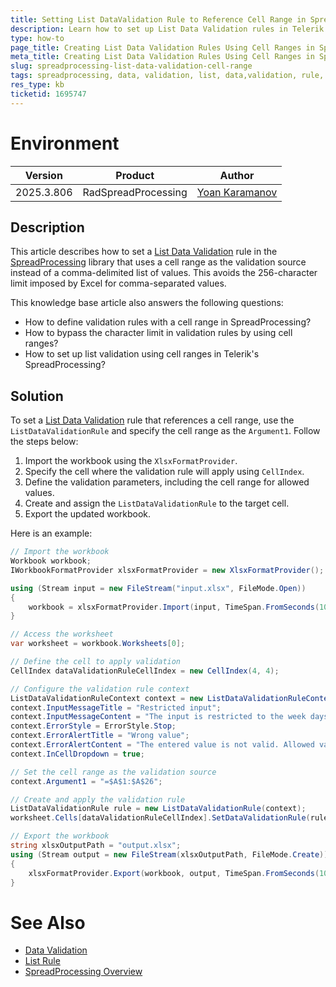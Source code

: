 ```yaml
---
title: Setting List DataValidation Rule to Reference Cell Range in SpreadProcessing
description: Learn how to set up List Data Validation rules in Telerik Document Processing's SpreadProcessing library to reference a cell range instead of using a comma-delimited list.
type: how-to
page_title: Creating List Data Validation Rules Using Cell Ranges in SpreadProcessing
meta_title: Creating List Data Validation Rules Using Cell Ranges in SpreadProcessing
slug: spreadprocessing-list-data-validation-cell-range
tags: spreadprocessing, data, validation, list, data,validation, rule, cell, range, telerik, document, processing, libraries
res_type: kb
ticketid: 1695747
---
```


# Environment
| Version | Product | Author | 
| --- | --- | ---- | 
| 2025.3.806 | RadSpreadProcessing |[Yoan Karamanov](https://www.telerik.com/blogs/author/yoan-karamanov)| 

## Description

This article describes how to set a [List Data Validation](https://docs.telerik.com/devtools/document-processing/libraries/radspreadprocessing/features/data-validation#list-rule) rule in the [SpreadProcessing](https://docs.telerik.com/devtools/document-processing/libraries/radspreadprocessing/overview) library that uses a cell range as the validation source instead of a comma-delimited list of values. This avoids the 256-character limit imposed by Excel for comma-separated values.

This knowledge base article also answers the following questions:
- How to define validation rules with a cell range in SpreadProcessing?
- How to bypass the character limit in validation rules by using cell ranges?
- How to set up list validation using cell ranges in Telerik's SpreadProcessing?

## Solution

To set a [List Data Validation](https://docs.telerik.com/devtools/document-processing/libraries/radspreadprocessing/features/data-validation#list-rule) rule that references a cell range, use the `ListDataValidationRule` and specify the cell range as the `Argument1`. Follow the steps below:

1. Import the workbook using the `XlsxFormatProvider`.
2. Specify the cell where the validation rule will apply using `CellIndex`.
3. Define the validation parameters, including the cell range for allowed values.
4. Create and assign the `ListDataValidationRule` to the target cell.
5. Export the updated workbook.

Here is an example:

```csharp
// Import the workbook
Workbook workbook;
IWorkbookFormatProvider xlsxFormatProvider = new XlsxFormatProvider();

using (Stream input = new FileStream("input.xlsx", FileMode.Open))
{
    workbook = xlsxFormatProvider.Import(input, TimeSpan.FromSeconds(10));
}

// Access the worksheet
var worksheet = workbook.Worksheets[0];

// Define the cell to apply validation
CellIndex dataValidationRuleCellIndex = new CellIndex(4, 4);

// Configure the validation rule context
ListDataValidationRuleContext context = new ListDataValidationRuleContext(worksheet, dataValidationRuleCellIndex);
context.InputMessageTitle = "Restricted input";
context.InputMessageContent = "The input is restricted to the week days.";
context.ErrorStyle = ErrorStyle.Stop;
context.ErrorAlertTitle = "Wrong value";
context.ErrorAlertContent = "The entered value is not valid. Allowed values are the week days!";
context.InCellDropdown = true;

// Set the cell range as the validation source
context.Argument1 = "=$A$1:$A$26";

// Create and apply the validation rule
ListDataValidationRule rule = new ListDataValidationRule(context);
worksheet.Cells[dataValidationRuleCellIndex].SetDataValidationRule(rule);

// Export the workbook
string xlsxOutputPath = "output.xlsx";
using (Stream output = new FileStream(xlsxOutputPath, FileMode.Create))
{
    xlsxFormatProvider.Export(workbook, output, TimeSpan.FromSeconds(10));
}
```

# See Also

* [Data Validation](https://docs.telerik.com/devtools/document-processing/libraries/radspreadprocessing/features/data-validation#data-validation)
* [List Rule](https://docs.telerik.com/devtools/document-processing/libraries/radspreadprocessing/features/data-validation#list-rule)
* [SpreadProcessing Overview](https://docs.telerik.com/devtools/document-processing/libraries/radspreadprocessing/overview)
